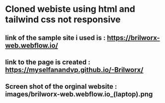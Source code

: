 # Cloned webiste using html and tailwind css not responsive

## link of the sample site i used is : https://brilworx-web.webflow.io/

## link to the page is created : https://myselfanandvp.github.io/-Brilworx/

## Screen shot of the orginal website : images/brilworx-web.webflow.io_(laptop).png
